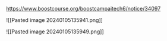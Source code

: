 https://www.boostcourse.org/boostcampaitech6/notice/34097



![[Pasted image 20240105135941.png]]


![[Pasted image 20240105135949.png]]